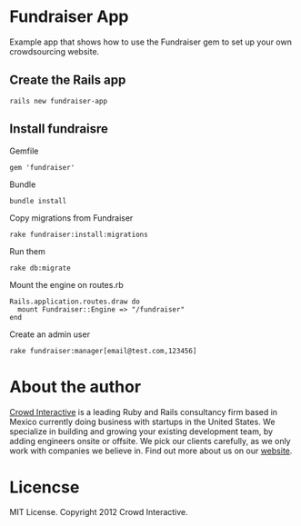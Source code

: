 # Fundraiser App

Example app that shows how to use the Fundraiser gem to set up your own
crowdsourcing website.

## Create the Rails app

    rails new fundraiser-app

## Install fundraisre

Gemfile

    gem 'fundraiser'

Bundle

    bundle install

Copy migrations from Fundraiser

    rake fundraiser:install:migrations

Run them

    rake db:migrate

Mount the engine on routes.rb

    Rails.application.routes.draw do
      mount Fundraiser::Engine => "/fundraiser"
    end

Create an admin user

    rake fundraiser:manager[email@test.com,123456]

# About the author

[Crowd Interactive](http://www.crowdint.com) is a leading Ruby and Rails
consultancy firm based in Mexico currently doing business with startups
in the United States. We specialize in building and growing your existing
development team, by adding engineers onsite or offsite. We pick our clients
carefully, as we only work with companies we believe in. Find out more about
us on our [website](http://www.crowdint.com).

# Licencse

MIT License. Copyright 2012 Crowd Interactive.

